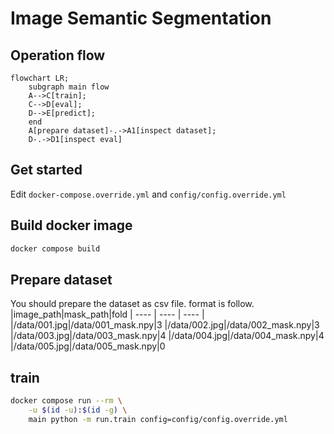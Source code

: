 # Image Semantic Segmentation

## Operation flow
```mermaid
flowchart LR;
    subgraph main flow
    A-->C[train];
    C-->D[eval];
    D-->E[predict];
    end
    A[prepare dataset]-.->A1[inspect dataset];
    D-.->D1[inspect eval]
```
## Get started
Edit `docker-compose.override.yml` and `config/config.override.yml` 

## Build docker image
```bash
docker compose build
```

## Prepare dataset
You should prepare the dataset as csv file.
format is follow.
|image_path|mask_path|fold
| ---- | ---- | ---- |
|/data/001.jpg|/data/001_mask.npy|3
|/data/002.jpg|/data/002_mask.npy|3
|/data/003.jpg|/data/003_mask.npy|4
|/data/004.jpg|/data/004_mask.npy|4
|/data/005.jpg|/data/005_mask.npy|0

## train
```bash
docker compose run --rm \
    -u $(id -u):$(id -g) \
    main python -m run.train config=config/config.override.yml
```

